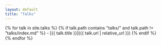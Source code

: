 ```yaml
---
layout: default
title: "Talks" 
---
```

{% for talk in site.talks %}
  {% if talk.path contains "talks/" and talk.path != "talks/index.md" %}
    - [{{ talk.title }}]({{ talk.url | relative_url }})
  {% endif %}
{% endfor %}
